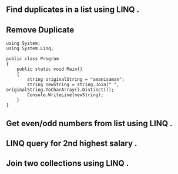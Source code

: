 ## **Find duplicates in a list using LINQ** .


## Remove Duplicate

```
using System;
using System.Linq;

public class Program
{
	public static void Main()
	{
		string originalString = "amanisaman";
		string newString = string.Join(" ", originalString.ToCharArray().Distinct());
		Console.WriteLine(newString);
	}
}
```


## **Get even/odd numbers from list using LINQ** .

## **LINQ query for 2nd highest salary** .

## **Join two collections using LINQ** .
